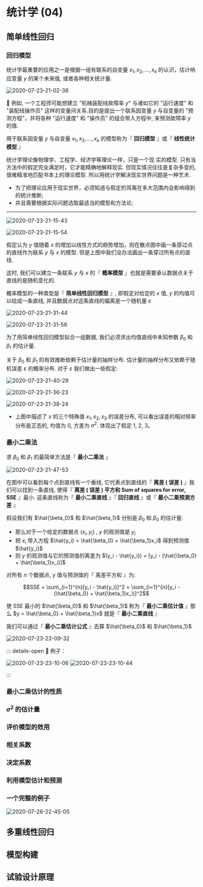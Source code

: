 # 统计学 (04)

## 简单线性回归

### 回归模型

统计学最重要的应用之一是根据一组有联系的自变量 $x_1, x_2, ..., x_k$ 的认识，估计响应变量 $y$ 的某个未来值, 或者各种相关统计量.

![2020-07-23-21-02-38](https://garrik-default-imgs.oss-accelerate.aliyuncs.com/imgs/2020-07-23-21-02-38.png)

🌰 例如, 一个工程师可能想建立 "机械装配线故障率 $y$" 与诸如它的 "运行速度" 和 "装配线操作员" 这样的变量间关系.目的是提出一个联系因变量 $y$ 与自变量的 "预测方程"，并将各种 "运行速度" 和 "操作员" 的组合带入方程中, 来预测故障率 $y$ 的值.

用于联系因变量 $y$ 与自变量 $x_1, x_2, ..., x_k$ 的模型称为『 **回归模型** 』或『 **线性统计模型** 』

统计学理论像物理学、工程学、经济学等理论一样，只是一个现 实的模型. 只有当方法中的假定完全满足时，它才能精确地解释现实. 但现实情况往往是复杂多变的, 很难精准地匹配书本上的理论模型. 所以用统计学解决现实世界问题是一种艺术.

- 为了把理论应用于现实世界，必须知道与假定的背离在多大范围内会影响得到的统计推断;
- 并且需要根据实际问题选取最适当的模型和方法论;

---

![2020-07-23-21-15-43](https://garrik-default-imgs.oss-accelerate.aliyuncs.com/imgs/2020-07-23-21-15-43.png)

![2020-07-23-21-15-54](https://garrik-default-imgs.oss-accelerate.aliyuncs.com/imgs/2020-07-23-21-15-54.png)

假定认为 $y$ 值随着 $x$ 的增加以线性方式的趋势增加，则在散点图中画一条穿过点的直线作为联系 $y$ 与 $x$ 的模型. 但是上图中我们没办法画出一条穿过所有点的直线.

这时, 我们可以建立一条联系 $y$ 与 $x$ 的『 **概率模型** 』也就是需要承认数据点关于直线的是随机变化的.

概率模型的一种类型是『 **简单线性回归模型** 』, 即假定对给定的 $x$ 值, $y$ 的均值可以绘成一条直线, 并且数据点对这条直线的偏离是一个随机量 $ε$

![2020-07-23-21-31-44](https://garrik-default-imgs.oss-accelerate.aliyuncs.com/imgs/2020-07-23-21-31-44.png)

![2020-07-23-21-31-56](https://garrik-default-imgs.oss-accelerate.aliyuncs.com/imgs/2020-07-23-21-31-56.png)

为了用简单线性回归模型拟合一组数据, 我们必须求出均值直线中未知参数 $β_0$ 和 $β_1$ 的估计量.

关于 $β_0$ 和 $β_1$ 的有效推断依赖于估计量的抽样分布. 估计量的抽样分布又依赖于随机误差 $ε$ 的概率分布. 对于 $ε$ 我们做出一些假定:

![2020-07-23-21-40-29](https://garrik-default-imgs.oss-accelerate.aliyuncs.com/imgs/2020-07-23-21-40-29.png)

![2020-07-23-21-36-23](https://garrik-default-imgs.oss-accelerate.aliyuncs.com/imgs/2020-07-23-21-36-23.png)

![2020-07-23-21-38-24](https://garrik-default-imgs.oss-accelerate.aliyuncs.com/imgs/2020-07-23-21-38-24.png)

- 上图中描述了 $x$ 的三个特殊值 $x_1, x_2, x_3$ 的误差分布, 可以看出误差的相对频率分布是正态的, 均值为 0, 方差为 $\sigma^2$. 体现出了假定 1, 2, 3。

### 最小二乘法

求 $β_0$ 和 $β_1$ 的最简单方法是『 **最小二乘法** 』

![2020-07-23-21-47-53](https://garrik-default-imgs.oss-accelerate.aliyuncs.com/imgs/2020-07-23-21-47-53.png)

在图中可以看到每个点到直线有一个垂线, 它代表点到直线的『 **离差 ( 误差 )** 』我们可以找到一条直线, 使得『 **离差 ( 误差 ) 平方和 Sum of squares for error, SSE** 』最小. 这条直线称为『 **最小二乘直线** 』『 **回归直线** 』或『 **最小二乘预测方差** 』

假设我们有 $\hat{\beta_0}$ 和 $\hat{\beta_1}$ 分别是 ${\beta_0}$ 和 ${\beta_0}$ 的估计量:

- 那么对于一个给定的数据点 $(x_i, y_i)$ , $y$ 的观测值是 $y_i$
- 把 $x_i$ 带入方程 $\hat{y_i} = \hat{\beta_0} + \hat{\beta_1}x_i$ 得到预测值 $\hat{y_i}$
- 则 $y$ 的观测值与它的预测值的离差为 $(y_i - \hat{y_i}) = [y_i - (\hat{\beta_0} + \hat{\beta_1}x_i)]$

对所有 $n$ 个数据点, $y$ 值与预测值的『 离差平方和 』为:

$$SSE = \sum_{i=1}^{n}[y_i - \hat{y_i}]^2 = \sum_{i=1}^{n}[y_i - (\hat{\beta_0} + \hat{\beta_1}x_i)]^2$$

使 SSE 最小的 $\hat{\beta_0}$ 和 $\hat{\beta_1}$ 称为『 **最小二乘估计值** 』那么 $y = \hat{\beta_0} + \hat{\beta_1}x$ 就是『 **最小二乘直线** 』

我们可以通过『 **最小二乘估计公式** 』去算 $\hat{\beta_0}$ 和 $\hat{\beta_1}$

![2020-07-23-23-09-32](https://garrik-default-imgs.oss-accelerate.aliyuncs.com/imgs/2020-07-23-23-09-32.png)

::: details-open 🌰 例子：

![2020-07-23-23-10-06](https://garrik-default-imgs.oss-accelerate.aliyuncs.com/imgs/2020-07-23-23-10-06.png)
![2020-07-23-23-10-44](https://garrik-default-imgs.oss-accelerate.aliyuncs.com/imgs/2020-07-23-23-10-44.png)

:::

### 最小二乘估计的性质

### $σ^2$ 的估计量

### 评价模型的效用

### 相关系数

### 决定系数

### 利用模型估计和预测

### 一个完整的例子

![2020-07-26-22-45-05](https://garrik-default-imgs.oss-accelerate.aliyuncs.com/imgs/2020-07-26-22-45-05.png)

## 多重线性回归

## 模型构建

## 试验设计原理
